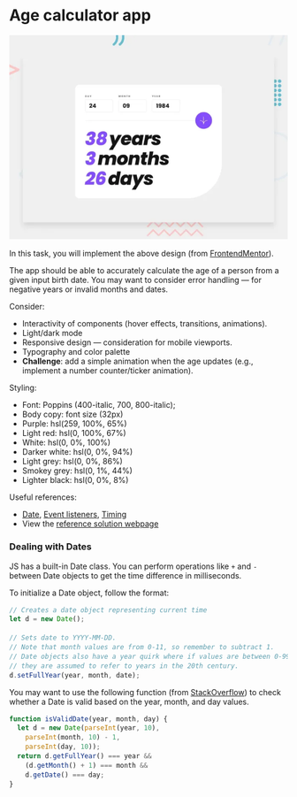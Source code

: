 # Age calculator app

![](../assets/age-calculator-reference.png)

In this task, you will implement the above design
(from [FrontendMentor](https://www.frontendmentor.io/challenges/age-calculator-app-dF9DFFpj-Q)).

The app should be able to accurately calculate the age of a person from a given input birth date.
You may want to consider error handling — for negative years or invalid months and dates.

Consider:

- Interactivity of components (hover effects, transitions, animations).
- Light/dark mode
- Responsive design — consideration for mobile viewports.
- Typography and color palette
- **Challenge**: add a simple animation when the age updates (e.g., implement a number counter/ticker animation).

Styling:

- Font: Poppins (400-italic, 700, 800-italic);
- Body copy: font size (32px)
- Purple: hsl(259, 100%, 65%)
- Light red: hsl(0, 100%, 67%)
- White: hsl(0, 0%, 100%)
- Darker white: hsl(0, 0%, 94%)
- Light grey: hsl(0, 0%, 86%)
- Smokey grey: hsl(0, 1%, 44%)
- Lighter black: hsl(0, 0%, 8%)

Useful references:

- [Date](https://www.w3schools.com/js/js_dates.asp), [Event listeners](https://www.w3schools.com/js/js_htmldom_eventlistener.asp),
  [Timing](https://www.w3schools.com/js/js_timing.asp)
- View
  the [reference solution webpage](https://chjus.github.io/Introduction-to-HTML-CSS-and-JS/solutions/age-calculator.html)

### Dealing with Dates

JS has a built-in Date class. You can perform operations like `+` and `-` between Date objects to get the time
difference in milliseconds.

To initialize a Date object, follow the format:

```js
// Creates a date object representing current time
let d = new Date();

// Sets date to YYYY-MM-DD.
// Note that month values are from 0-11, so remember to subtract 1.
// Date objects also have a year quirk where if values are between 0-99, 
// they are assumed to refer to years in the 20th century.
d.setFullYear(year, month, date);
```

You may want to use the following function
(from [StackOverflow](https://stackoverflow.com/questions/6950248/javascript-method-to-ensure-that-a-date-is-valid)) to
check whether a Date is valid based on the year, month, and day values.

```js
function isValidDate(year, month, day) {
  let d = new Date(parseInt(year, 10),
    parseInt(month, 10) - 1,
    parseInt(day, 10));
  return d.getFullYear() === year &&
    (d.getMonth() + 1) === month &&
    d.getDate() === day;
}
```